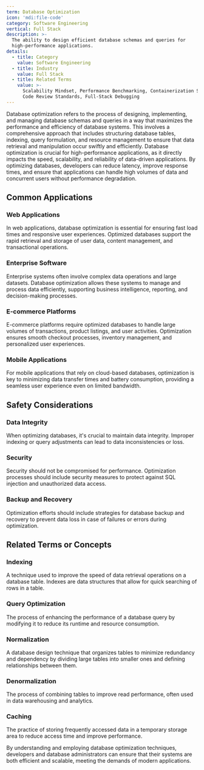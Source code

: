 ```yaml
---
term: Database Optimization
icon: 'mdi:file-code'
category: Software Engineering
vertical: Full Stack
description: >-
  The ability to design efficient database schemas and queries for
  high-performance applications.
details:
  - title: Category
    value: Software Engineering
  - title: Industry
    value: Full Stack
  - title: Related Terms
    value: >-
      Scalability Mindset, Performance Benchmarking, Containerization Skills,
      Code Review Standards, Full-Stack Debugging
---
```

Database optimization refers to the process of designing, implementing, and managing database schemas and queries in a way that maximizes the performance and efficiency of database systems. This involves a comprehensive approach that includes structuring database tables, indexing, query formulation, and resource management to ensure that data retrieval and manipulation occur swiftly and efficiently. Database optimization is crucial for high-performance applications, as it directly impacts the speed, scalability, and reliability of data-driven applications. By optimizing databases, developers can reduce latency, improve response times, and ensure that applications can handle high volumes of data and concurrent users without performance degradation.

## Common Applications

### Web Applications
In web applications, database optimization is essential for ensuring fast load times and responsive user experiences. Optimized databases support the rapid retrieval and storage of user data, content management, and transactional operations.

### Enterprise Software
Enterprise systems often involve complex data operations and large datasets. Database optimization allows these systems to manage and process data efficiently, supporting business intelligence, reporting, and decision-making processes.

### E-commerce Platforms
E-commerce platforms require optimized databases to handle large volumes of transactions, product listings, and user activities. Optimization ensures smooth checkout processes, inventory management, and personalized user experiences.

### Mobile Applications
For mobile applications that rely on cloud-based databases, optimization is key to minimizing data transfer times and battery consumption, providing a seamless user experience even on limited bandwidth.

## Safety Considerations

### Data Integrity
When optimizing databases, it's crucial to maintain data integrity. Improper indexing or query adjustments can lead to data inconsistencies or loss.

### Security
Security should not be compromised for performance. Optimization processes should include security measures to protect against SQL injection and unauthorized data access.

### Backup and Recovery
Optimization efforts should include strategies for database backup and recovery to prevent data loss in case of failures or errors during optimization.

## Related Terms or Concepts

### Indexing
A technique used to improve the speed of data retrieval operations on a database table. Indexes are data structures that allow for quick searching of rows in a table.

### Query Optimization
The process of enhancing the performance of a database query by modifying it to reduce its runtime and resource consumption.

### Normalization
A database design technique that organizes tables to minimize redundancy and dependency by dividing large tables into smaller ones and defining relationships between them.

### Denormalization
The process of combining tables to improve read performance, often used in data warehousing and analytics.

### Caching
The practice of storing frequently accessed data in a temporary storage area to reduce access time and improve performance.

By understanding and employing database optimization techniques, developers and database administrators can ensure that their systems are both efficient and scalable, meeting the demands of modern applications.
